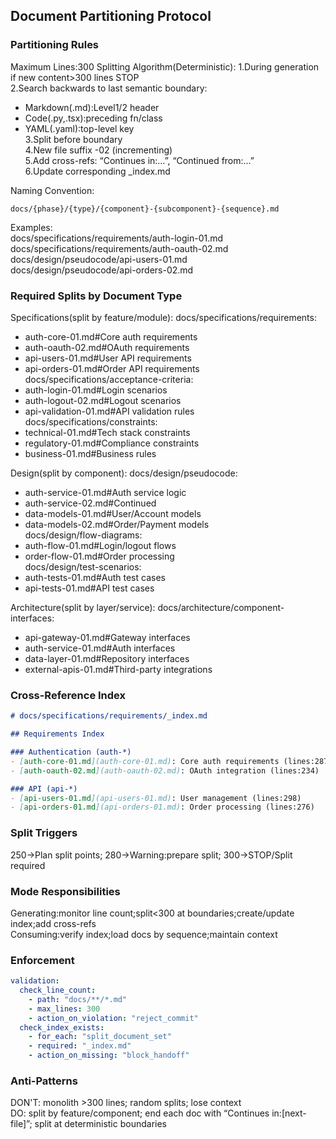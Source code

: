 ## Document Partitioning Protocol
### Partitioning Rules
Maximum Lines:300
Splitting Algorithm(Deterministic):
1.During generation if new content>300 lines STOP  
2.Search backwards to last semantic boundary:  
  - Markdown(.md):Level1/2 header  
  - Code(.py,.tsx):preceding fn/class  
  - YAML(.yaml):top-level key  
3.Split before boundary  
4.New file suffix -02 (incrementing)  
5.Add cross-refs: “Continues in:…”, “Continued from:…”  
6.Update corresponding _index.md

Naming Convention:
```
docs/{phase}/{type}/{component}-{subcomponent}-{sequence}.md
```
Examples:  
docs/specifications/requirements/auth-login-01.md  
docs/specifications/requirements/auth-oauth-02.md  
docs/design/pseudocode/api-users-01.md  
docs/design/pseudocode/api-orders-02.md  

### Required Splits by Document Type
Specifications(split by feature/module):
 docs/specifications/requirements:
  - auth-core-01.md#Core auth requirements  
  - auth-oauth-02.md#OAuth requirements  
  - api-users-01.md#User API requirements  
  - api-orders-01.md#Order API requirements  
 docs/specifications/acceptance-criteria:
  - auth-login-01.md#Login scenarios  
  - auth-logout-02.md#Logout scenarios  
  - api-validation-01.md#API validation rules  
 docs/specifications/constraints:
  - technical-01.md#Tech stack constraints  
  - regulatory-01.md#Compliance constraints  
  - business-01.md#Business rules  

Design(split by component):
 docs/design/pseudocode:
  - auth-service-01.md#Auth service logic  
  - auth-service-02.md#Continued  
  - data-models-01.md#User/Account models  
  - data-models-02.md#Order/Payment models  
 docs/design/flow-diagrams:
  - auth-flow-01.md#Login/logout flows  
  - order-flow-01.md#Order processing  
 docs/design/test-scenarios:
  - auth-tests-01.md#Auth test cases  
  - api-tests-01.md#API test cases  

Architecture(split by layer/service):
 docs/architecture/component-interfaces:
  - api-gateway-01.md#Gateway interfaces  
  - auth-service-01.md#Auth interfaces  
  - data-layer-01.md#Repository interfaces  
  - external-apis-01.md#Third-party integrations  

### Cross-Reference Index
```markdown
# docs/specifications/requirements/_index.md

## Requirements Index

### Authentication (auth-*)
- [auth-core-01.md](auth-core-01.md): Core auth requirements (lines:287)
- [auth-oauth-02.md](auth-oauth-02.md): OAuth integration (lines:234)

### API (api-*)
- [api-users-01.md](api-users-01.md): User management (lines:298)
- [api-orders-01.md](api-orders-01.md): Order processing (lines:276)
```

### Split Triggers
250→Plan split points; 280→Warning:prepare split; 300→STOP/Split required

### Mode Responsibilities
Generating:monitor line count;split<300 at boundaries;create/update index;add cross-refs  
Consuming:verify index;load docs by sequence;maintain context

### Enforcement
```yaml
validation:
  check_line_count:
    - path: "docs/**/*.md"
    - max_lines: 300
    - action_on_violation: "reject_commit"
  check_index_exists:
    - for_each: "split_document_set"
    - required: "_index.md"
    - action_on_missing: "block_handoff"
```

### Anti-Patterns
DON'T: monolith >300 lines; random splits; lose context  
DO: split by feature/component; end each doc with “Continues in:[next-file]”; split at deterministic boundaries